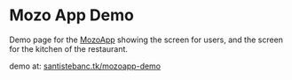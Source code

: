 # Mozo App Demo
Demo page for the [MozoApp](https://github.com/santistebanc/mozo) showing the screen for users, and the screen for the kitchen of the restaurant.

demo at: [santistebanc.tk/mozoapp-demo](http://santistebanc.tk/mozoapp-demo)
